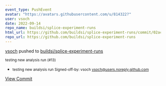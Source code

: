 ```yaml
---
event_type: PushEvent
avatar: "https://avatars.githubusercontent.com/u/814322?"
user: vsoch
date: 2022-09-14
repo_name: buildsi/splice-experiment-runs
html_url: https://github.com/buildsi/splice-experiment-runs/commit/02ac59dc3ffa7c7de5eb8d73e8664e2367f19c20
repo_url: https://github.com/buildsi/splice-experiment-runs
---
```


<a href='https://github.com/vsoch' target='_blank'>vsoch</a> pushed to <a href='https://github.com/buildsi/splice-experiment-runs' target='_blank'>buildsi/splice-experiment-runs</a>

<small>testing new analysis run (#13)

* testing new analysis run
Signed-off-by: vsoch <vsoch@users.noreply.github.com></small>

<a href='https://github.com/buildsi/splice-experiment-runs/commit/02ac59dc3ffa7c7de5eb8d73e8664e2367f19c20' target='_blank'>View Commit</a>